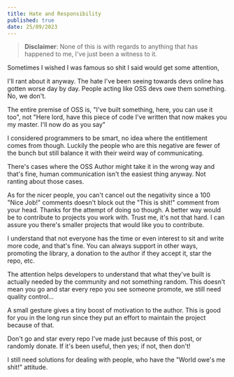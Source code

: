 ```yaml
---
title: Hate and Responsibility
published: true
date: 25/09/2023
---
```


> **Disclaimer**: None of this is with regards to anything that has happened to
> me, I've just been a witness to it.

Sometimes I wished I was famous so shit I said would get some attention,

I'll rant about it anyway. The hate I've been seeing towards devs online has
gotten worse day by day. People acting like OSS devs owe them something. No, we
don't.

The entire premise of OSS is, "I've built something, here, you can use it too",
not "Here lord, have this piece of code I've written that now makes you my
master. I'll now do as you say"

I considered programmers to be smart, no idea where the entitlement comes from
though. Luckily the people who are this negative are fewer of the bunch but
still balance it with their weird way of communicating.

There's cases where the OSS Author might take it in the wrong way and that's
fine, human communication isn't the easiest thing anyway. Not ranting about
those cases.

As for the nicer people, you can't cancel out the negativity since a 100 "Nice
Job!" comments doesn't block out the "This is shit!" comment from your head.
Thanks for the attempt of doing so though. A better way would be to contribute
to projects you work with. Trust me, it's not that hard. I can assure you
there's smaller projects that would like you to contribute.

I understand that not everyone has the time or even interest to sit and write
more code, and that's fine. You can always support in other ways, promoting the
library, a donation to the author if they accept it, star the repo, etc.

The attention helps developers to understand that what they've built is actually
needed by the community and not something random. This doesn't mean you go and
star every repo you see someone promote, we still need quality control...

A small gesture gives a tiny boost of motivation to the author. This is good for
you in the long run since they put an effort to maintain the project because of
that.

Don't go and star every repo I've made just because of this post, or randomly
donate. If it's been useful, then yes; if not, then don't!

I still need solutions for dealing with people, who have the "World owe's me
shit!" attitude.
